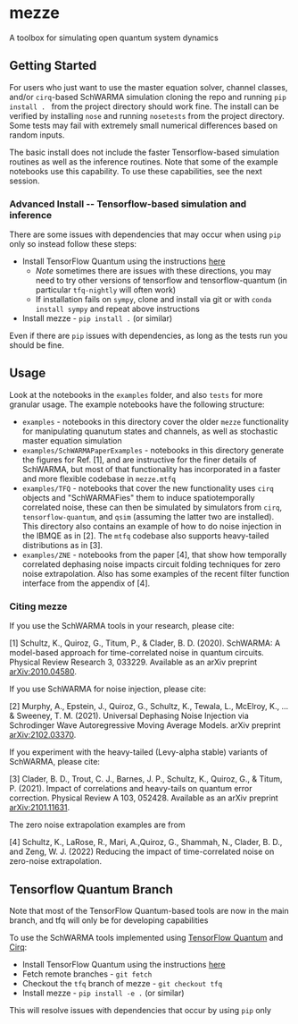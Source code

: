 # mezze

A toolbox for simulating open quantum system dynamics

## Getting Started


For users who just want to use the master equation solver, channel classes, and/or `cirq`-based SchWARMA simulation cloning the repo and running `pip install . `  from the project directory should work fine. The install can be verified by installing `nose` and running `nosetests` from the project directory. Some tests may fail with extremely small numerical differences based on random inputs.

The basic install does not include the faster Tensorflow-based simulation routines as well as the inference routines.  Note that some of the example notebooks use this capability. To use these capabilities, see the next session.

### Advanced Install -- Tensorflow-based simulation and inference

There are some issues with dependencies that may occur when using `pip` only so instead follow these steps:

* Install TensorFlow Quantum using the instructions [here](https://www.tensorflow.org/quantum/install)
  * *Note* sometimes there are issues with these directions, you may need to try other versions of tensorflow and tensorflow-quantum (in particular `tfq-nightly` will often work)
  * If installation fails on `sympy`, clone and install via git or with `conda install sympy` and repeat above instructions
* Install mezze - `pip install .` (or similar)

Even if there are `pip` issues with dependencies, as long as the tests run you should be fine.

## Usage

Look at the notebooks in the `examples` folder, and also `tests` for more granular usage. The example notebooks have the following structure:

* `examples` - notebooks in this directory cover the older `mezze` functionality for manipulating quanutum states and channels, as well as stochastic master equation simulation
* `examples/SchWARMAPaperExamples` - notebooks in this directory generate the figures for Ref. [1], and are instructive for the finer details of SchWARMA, but most of that functionality has incorporated in a faster and more flexible codebase in `mezze.mtfq`
* `examples/TFQ` - notebooks that cover the new functionality uses `cirq` objects and "SchWARMAFies" them to induce spatiotemporally correlated noise, these can then be simulated by simulators from `cirq`, `tensorflow-quantum`, and `qsim` (assuming the latter two are installed). This directory also contains an example of how to do noise injection in the IBMQE as in [2]. The `mtfq` codebase also supports heavy-tailed distributions as in [3].
* `examples/ZNE` - notebooks from the paper [4], that show how temporally correlated dephasing noise impacts circuit folding techniques for zero noise extrapolation. Also has some examples of the recent filter function interface from the appendix of [4]. 



### Citing mezze

If you use the SchWARMA tools in your research, please cite:

[1] Schultz, K., Quiroz, G., Titum, P., & Clader, B. D. (2020). SchWARMA: A model-based approach for time-correlated noise in quantum circuits. Physical Review Research 3, 033229. Available as an arXiv preprint [arXiv:2010.04580](https://arxiv.org/abs/2010.04580).

If you use SchWARMA for noise injection, please cite:

[2] Murphy, A., Epstein, J., Quiroz, G., Schultz, K., Tewala, L., McElroy, K., ... & Sweeney, T. M. (2021). Universal Dephasing Noise Injection via Schrodinger Wave Autoregressive Moving Average Models. arXiv preprint [arXiv:2102.03370](https://arxiv.org/abs/2102.03370).

If you experiment with the heavy-tailed (Levy-alpha stable) variants of SchWARMA, please cite:

[3] Clader, B. D., Trout, C. J., Barnes, J. P., Schultz, K., Quiroz, G., & Titum, P. (2021). Impact of correlations and heavy-tails on quantum error correction. Physical Review A 103, 052428. Available as an arXiv preprint [arXiv:2101.11631](https://arxiv.org/abs/2101.11631).

The zero noise extrapolation examples are from 

[4] Schultz, K., LaRose, R., Mari, A.,Quiroz, G., Shammah, N., Clader, B. D., and Zeng, W. J. (2022) Reducing the impact of time-correlated noise on zero-noise extrapolation.

## Tensorflow Quantum Branch

Note that most of the TensorFlow Quantum-based tools are now in the main branch, and tfq will only be for developing capabilities

To use the SchWARMA tools implemented using [TensorFlow Quantum](https://www.tensorflow.org/quantum) and [Cirq](https://github.com/quantumlib/Cirq):

* Install TensorFlow Quantum using the instructions [here](https://www.tensorflow.org/quantum/install)
* Fetch remote branches - `git fetch`
* Checkout the `tfq` branch of mezze - `git checkout tfq`
* Install mezze - `pip install -e .` (or similar)

This will resolve issues with dependencies that occur by using `pip` only

